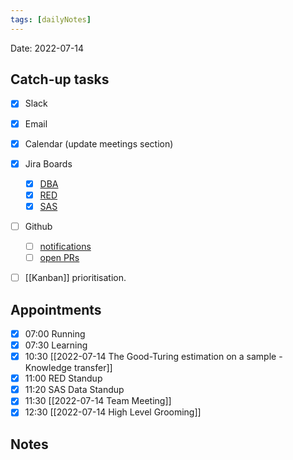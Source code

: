 ```yaml
---
tags: [dailyNotes]
---
```

 
Date: 2022-07-14

## Catch-up tasks

- [x] Slack
- [x] Email
- [x] Calendar (update meetings section)
- [x] Jira Boards
  - [x] [DBA](https://hybridtheory.atlassian.net/jira/software/c/projects/DBA/boards/90) 
  - [x] [RED](https://hybridtheory.atlassian.net/jira/software/c/projects/RED/boards/86)
  - [x] [SAS](https://hybridtheory.atlassian.net/jira/software/c/projects/SAS/boards/66)
- [ ] Github
  - [ ] [notifications](https://github.com/notifications?query=is%3Aunread)
  - [ ] [open PRs](https://github.com/pulls?q=is%3Aopen+is%3Apr+user%3Ahybridtheory+-label%3Adependencies+)
- [ ] [[Kanban]] prioritisation.


## Appointments
- [x] 07:00 Running
- [x] 07:30 Learning
- [x] 10:30 [[2022-07-14 The Good-Turing estimation on a sample - Knowledge transfer]]
- [x] 11:00 RED Standup
- [x] 11:20 SAS Data Standup
- [x] 11:30 [[2022-07-14 Team Meeting]]
- [x] 12:30 [[2022-07-14 High Level Grooming]]

## Notes